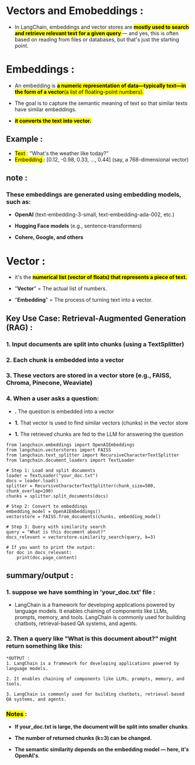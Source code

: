 # Vectors and Emobeddings :
- In LangChain, embeddings and vector stores are **<mark>mostly used to search and retrieve relevant text for a given query </mark>** — and yes, this is often based on reading from files or databases, but that's just the starting point.

# Embeddings :
- An embedding is <mark>**a numeric representation of data—typically text—in the form of a vector**(a list of floating-point numbers).</mark>
- The goal is to capture the semantic meaning of text so that similar texts have similar embeddings.

- **<mark>it converts the text into vector. </mark>**

## Example :
- <mark>Text </mark> : "What's the weather like today?"
- <mark>Embedding </mark> : [0.12, -0.98, 0.33, ..., 0.44] (say, a 768-dimensional vector)

## **note** :
### These embeddings are generated using embedding models, such as:

- **OpenAI** (text-embedding-3-small, text-embedding-ada-002, etc.)

- **Hugging Face models** (e.g., sentence-transformers)

- **Cohere, Google, and others**

# Vector :
- it's the **<mark>numerical list (vector of floats) that represents a piece of text. </mark>**

- "**Vector**" = The actual list of numbers.

- "**Embedding**" = The process of turning text into a vector.

## Key Use Case: **Retrieval-Augmented Generation (RAG)** :
### **1.** Input documents are split into chunks (using a TextSplitter)

### **2.** Each chunk is embedded into a vector

### **3.** These vectors are stored in a vector store (e.g., FAISS, Chroma, Pinecone, Weaviate)

### **4.** When a user asks a question:

- **.** The question is embedded into a vector

- **1.** That vector is used to find similar vectors (chunks) in the vector store

- **1.** The retrieved chunks are fed to the LLM for answering the question

```
from langchain.embeddings import OpenAIEmbeddings
from langchain.vectorstores import FAISS
from langchain.text_splitter import RecursiveCharacterTextSplitter
from langchain.document_loaders import TextLoader

# Step 1: Load and split documents
loader = TextLoader("your_doc.txt")
docs = loader.load()
splitter = RecursiveCharacterTextSplitter(chunk_size=500, chunk_overlap=100)
chunks = splitter.split_documents(docs)

# Step 2: Convert to embeddings
embedding_model = OpenAIEmbeddings()
vectorstore = FAISS.from_documents(chunks, embedding_model)

# Step 3: Query with similarity search
query = "What is this document about?"
docs_relevant = vectorstore.similarity_search(query, k=3)

# If you want to print the output:
for doc in docs_relevant:
    print(doc.page_content)

```

## summary/output :
### 1. suppose we have somthing in 'your_doc.txt' file :
- LangChain is a framework for developing applications powered by language models. It enables chaining of components like LLMs, prompts, memory, and tools. LangChain is commonly used for building chatbots, retrieval-based QA systems, and agents.

### 2. Then a query like "What is this document about?" might return something like this:

```
*OUTPUT :
1. LangChain is a framework for developing applications powered by language models.

2. It enables chaining of components like LLMs, prompts, memory, and tools.

3. LangChain is commonly used for building chatbots, retrieval-based QA systems, and agents.

```

### **<mark>Notes </mark>**:
- **If your_doc.txt is large, the document will be split into smaller chunks**.

- **The number of returned chunks (k=3) can be changed.**

- **The semantic similarity depends on the embedding model — here, it's OpenAI's**.